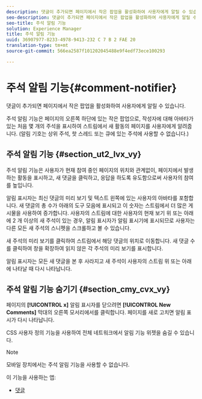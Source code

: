 ```yaml
---
description: 댓글이 추가되면 페이지에서 작은 팝업을 활성화하여 사용자에게 알릴 수 있습니다.
seo-description: 댓글이 추가되면 페이지에서 작은 팝업을 활성화하여 사용자에게 알릴 수 있습니다.
seo-title: 주석 알림 기능
solution: Experience Manager
title: 주석 알림 기능
uuid: 36907977-8233-4978-9413-232 C 7 B 2 FAE 20
translation-type: tm+mt
source-git-commit: 566ea2587f101202045488e9f4edf73ece100293

---
```



# 주석 알림 기능{#comment-notifier}

댓글이 추가되면 페이지에서 작은 팝업을 활성화하여 사용자에게 알릴 수 있습니다.

주석 알림 기능은 페이지의 오른쪽 하단에 있는 작은 팝업으로, 작성자에 대해 아바타가 있는 처음 몇 개의 주석을 표시하여 스트림에서 새 활동의 페이지를 사용자에게 알려줍니다. (알림 기호는 상위 주석, 핫 스레드 또는 큐에 있는 주석에 사용할 수 없습니다.)

## 주석 알림 기능 {#section_ut2_lvx_vy}

주석 알림 기능은 사용자가 현재 참여 중인 페이지의 위치와 관계없이, 페이지에서 발생하는 활동을 표시하고, 새 댓글을 클릭하고, 응답을 하도록 유도함으로써 사용자의 참여를 높입니다.

알림 표시자는 최신 댓글의 미리 보기 및 텍스트 왼쪽에 있는 사용자의 아바타를 포함합니다. 새 댓글의 총 수가 아래의 도구 모음에 표시되고 이 숫자는 스트림에서 더 많은 게시물을 사용하여 증가합니다. 사용자의 스트림에 대한 사용자의 현재 보기 위 또는 아래에 2 개 이상의 새 주석이 있는 경우, 알림 표시자가 알림 표시기에 표시되므로 사용자는 다른 모든 새 주석의 스니펫을 스크롤하고 볼 수 있습니다.

새 주석의 미리 보기를 클릭하여 스트림에서 해당 댓글의 위치로 이동합니다. 새 댓글 수를 클릭하여 창을 확장하여 읽지 않은 각 주석의 미리 보기를 표시합니다.

알림 표시자는 모든 새 댓글을 본 후 사라지고 새 주석이 사용자의 스트림 위 또는 아래에 나타날 때 다시 나타납니다.

## 주석 알림 기능 숨기기 {#section_cmy_cvx_vy}

페이지의 **[!UICONTROL x]** 알림 표시자를 닫으려면 **[!UICONTROL New Comments]** 막대의 오른쪽 모서리에서를 클릭합니다. 페이지를 새로 고치면 알림 표시가 다시 나타납니다.

CSS 사용자 정의 기능을 사용하여 전체 네트워크에서 알림 기능 위젯을 숨길 수 있습니다.

>[!NOTE]
>
>모바일 장치에서는 주석 알림 기능을 사용할 수 없습니다.



이 기능을 사용하는 앱:

* [댓글](/help/using/c-about-apps/c-comments/c-comments.md)

